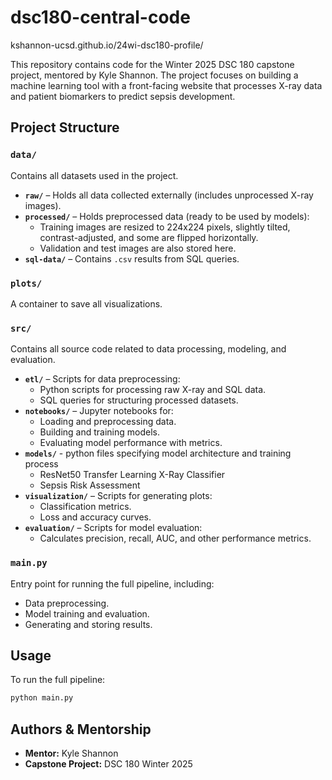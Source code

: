 # dsc180-central-code


kshannon-ucsd.github.io/24wi-dsc180-profile/

This repository contains code for the Winter 2025 DSC 180 capstone project, mentored by Kyle Shannon. The project focuses on building a machine learning tool with a front-facing website that processes X-ray data and patient biomarkers to predict sepsis development.

## Project Structure

### `data/`
Contains all datasets used in the project.
- **`raw/`** – Holds all data collected externally (includes unprocessed X-ray images).
- **`processed/`** – Holds preprocessed data (ready to be used by models):
  - Training images are resized to 224x224 pixels, slightly tilted, contrast-adjusted, and some are flipped horizontally.
  - Validation and test images are also stored here.
- **`sql-data/`** – Contains `.csv` results from SQL queries.

### `plots/`
A container to save all visualizations.

### `src/`
Contains all source code related to data processing, modeling, and evaluation.
- **`etl/`** – Scripts for data preprocessing:
  - Python scripts for processing raw X-ray and SQL data.
  - SQL queries for structuring processed datasets.
- **`notebooks/`** – Jupyter notebooks for:
  - Loading and preprocessing data.
  - Building and training models.
  - Evaluating model performance with metrics.
- **`models/`** - python files specifying model architecture and training process
  - ResNet50 Transfer Learning X-Ray Classifier
  - Sepsis Risk Assessment
- **`visualization/`** – Scripts for generating plots:
  - Classification metrics.
  - Loss and accuracy curves.
- **`evaluation/`** – Scripts for model evaluation:
  - Calculates precision, recall, AUC, and other performance metrics.

### `main.py`
Entry point for running the full pipeline, including:
- Data preprocessing.
- Model training and evaluation.
- Generating and storing results.

## Usage
To run the full pipeline:
```bash
python main.py
```

## Authors & Mentorship
- **Mentor:** Kyle Shannon
- **Capstone Project:** DSC 180 Winter 2025
